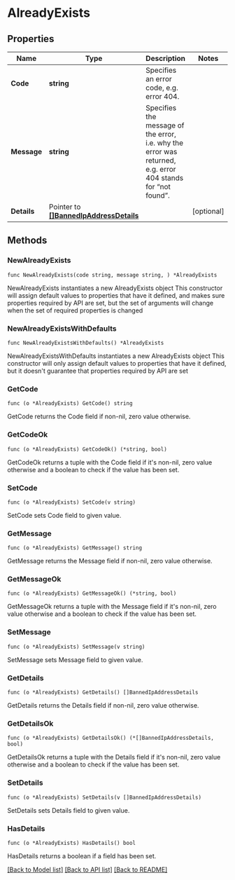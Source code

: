 # AlreadyExists

## Properties

Name | Type | Description | Notes
------------ | ------------- | ------------- | -------------
**Code** | **string** | Specifies an error code, e.g. error 404. | 
**Message** | **string** | Specifies the message of the error, i.e. why the error was returned, e.g. error 404 stands for “not found”. | 
**Details** | Pointer to [**[]BannedIpAddressDetails**](BannedIpAddressDetails.md) |  | [optional] 

## Methods

### NewAlreadyExists

`func NewAlreadyExists(code string, message string, ) *AlreadyExists`

NewAlreadyExists instantiates a new AlreadyExists object
This constructor will assign default values to properties that have it defined,
and makes sure properties required by API are set, but the set of arguments
will change when the set of required properties is changed

### NewAlreadyExistsWithDefaults

`func NewAlreadyExistsWithDefaults() *AlreadyExists`

NewAlreadyExistsWithDefaults instantiates a new AlreadyExists object
This constructor will only assign default values to properties that have it defined,
but it doesn't guarantee that properties required by API are set

### GetCode

`func (o *AlreadyExists) GetCode() string`

GetCode returns the Code field if non-nil, zero value otherwise.

### GetCodeOk

`func (o *AlreadyExists) GetCodeOk() (*string, bool)`

GetCodeOk returns a tuple with the Code field if it's non-nil, zero value otherwise
and a boolean to check if the value has been set.

### SetCode

`func (o *AlreadyExists) SetCode(v string)`

SetCode sets Code field to given value.


### GetMessage

`func (o *AlreadyExists) GetMessage() string`

GetMessage returns the Message field if non-nil, zero value otherwise.

### GetMessageOk

`func (o *AlreadyExists) GetMessageOk() (*string, bool)`

GetMessageOk returns a tuple with the Message field if it's non-nil, zero value otherwise
and a boolean to check if the value has been set.

### SetMessage

`func (o *AlreadyExists) SetMessage(v string)`

SetMessage sets Message field to given value.


### GetDetails

`func (o *AlreadyExists) GetDetails() []BannedIpAddressDetails`

GetDetails returns the Details field if non-nil, zero value otherwise.

### GetDetailsOk

`func (o *AlreadyExists) GetDetailsOk() (*[]BannedIpAddressDetails, bool)`

GetDetailsOk returns a tuple with the Details field if it's non-nil, zero value otherwise
and a boolean to check if the value has been set.

### SetDetails

`func (o *AlreadyExists) SetDetails(v []BannedIpAddressDetails)`

SetDetails sets Details field to given value.

### HasDetails

`func (o *AlreadyExists) HasDetails() bool`

HasDetails returns a boolean if a field has been set.


[[Back to Model list]](../README.md#documentation-for-models) [[Back to API list]](../README.md#documentation-for-api-endpoints) [[Back to README]](../README.md)


